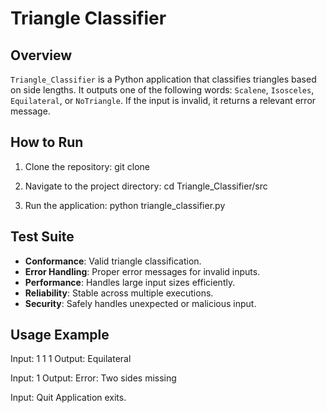 # Triangle Classifier

## Overview
`Triangle_Classifier` is a Python application that classifies triangles based on side lengths. It outputs one of the following words: `Scalene`, `Isosceles`, `Equilateral`, or `NoTriangle`. If the input is invalid, it returns a relevant error message.

## How to Run
1. Clone the repository:
git clone <repo-url>


2. Navigate to the project directory:
cd Triangle_Classifier/src


3. Run the application:
python triangle_classifier.py



## Test Suite
- **Conformance**: Valid triangle classification.
- **Error Handling**: Proper error messages for invalid inputs.
- **Performance**: Handles large input sizes efficiently.
- **Reliability**: Stable across multiple executions.
- **Security**: Safely handles unexpected or malicious input.

## Usage Example
Input: 1 1 1 Output: Equilateral

Input: 1 Output: Error: Two sides missing

Input: Quit Application exits.